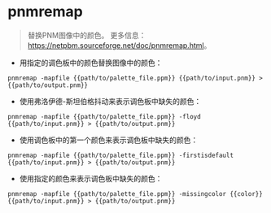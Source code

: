 # pnmremap

> 替换PNM图像中的颜色。
> 更多信息：<https://netpbm.sourceforge.net/doc/pnmremap.html>。

- 用指定的调色板中的颜色替换图像中的颜色：

`pnmremap -mapfile {{path/to/palette_file.ppm}} {{path/to/input.pnm}} > {{path/to/output.pnm}}`

- 使用弗洛伊德-斯坦伯格抖动来表示调色板中缺失的颜色：

`pnmremap -mapfile {{path/to/palette_file.ppm}} -floyd {{path/to/input.pnm}} > {{path/to/output.pnm}}`

- 使用调色板中的第一个颜色来表示调色板中缺失的颜色：

`pnmremap -mapfile {{path/to/palette_file.ppm}} -firstisdefault {{path/to/input.pnm}} > {{path/to/output.pnm}}`

- 使用指定的颜色来表示调色板中缺失的颜色：

`pnmremap -mapfile {{path/to/palette_file.ppm}} -missingcolor {{color}} {{path/to/input.pnm}} > {{path/to/output.pnm}}`